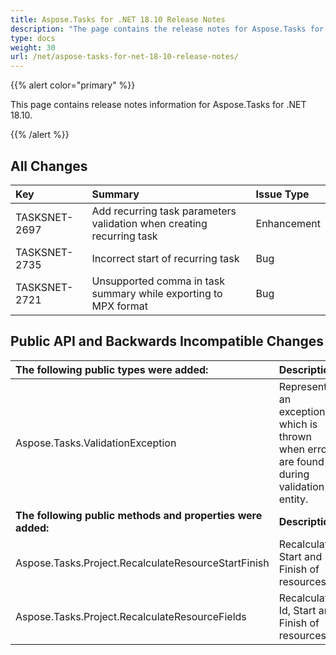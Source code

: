 ```yaml
---
title: Aspose.Tasks for .NET 18.10 Release Notes
description: "The page contains the release notes for Aspose.Tasks for .NET 18.10."
type: docs
weight: 30
url: /net/aspose-tasks-for-net-18-10-release-notes/
---
```


{{% alert color="primary" %}} 

This page contains release notes information for Aspose.Tasks for .NET 18.10.

{{% /alert %}}

## **All Changes**

|**Key**|**Summary**|**Issue Type**|
| :- | :- | :- |
|TASKSNET-2697|Add recurring task parameters validation when creating recurring task|Enhancement|
|TASKSNET-2735|Incorrect start of recurring task|Bug|
|TASKSNET-2721|Unsupported comma in task summary while exporting to MPX format|Bug|
## **Public API and Backwards Incompatible Changes**

|**The following public types were added:**|**Description**|
| :- | :- |
|Aspose.Tasks.ValidationException|Represents an exception which is thrown when errors are found during validation of entity.|
|**The following public methods and properties were added:**|**Description**|
|Aspose.Tasks.Project.RecalculateResourceStartFinish|Recalculates Start and Finish of resources.|
|Aspose.Tasks.Project.RecalculateResourceFields|Recalculates Id, Start and Finish of resources.|

